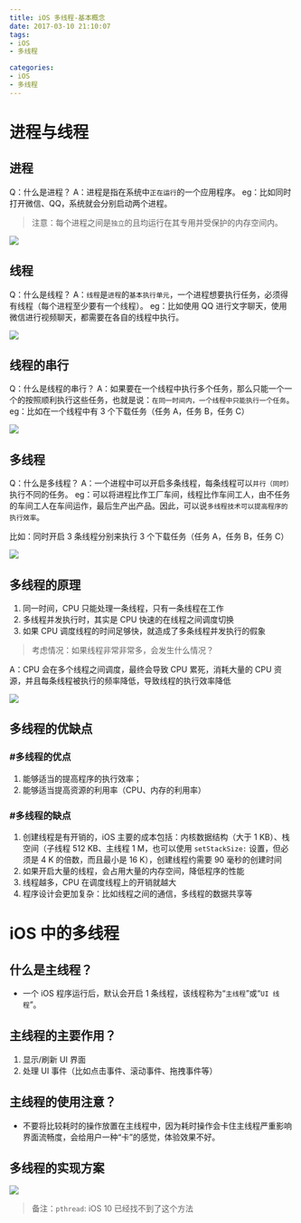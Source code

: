 ```yaml
---
title: iOS 多线程-基本概念 
date: 2017-03-10 21:10:07
tags:
- iOS
- 多线程

categories: 
- iOS
- 多线程
---
```


# 进程与线程
## 进程
Q：什么是进程？
A：进程是指在系统中`正在运行`的一个应用程序。
eg：比如同时打开微信、QQ，系统就会分别启动两个进程。
> 注意：每个进程之间是`独立`的且均运行在其专用并受保护的内存空间内。

![](https://image-1254431338.cos.ap-guangzhou.myqcloud.com/Snip20170316_4.png?imageView2/0/h/120/)

## 线程
Q：什么是线程？
A：`线程`是`进程`的`基本执行单元`，一个进程想要执行任务，必须得有线程（每个进程至少要有一个线程）。
eg：比如使用 QQ 进行文字聊天，使用微信进行视频聊天，都需要在各自的线程中执行。

![](https://image-1254431338.cos.ap-guangzhou.myqcloud.com/Snip20170316_3.png?imageView2/0/h/120/)
<!-- more -->
## 线程的串行
Q：什么是线程的串行？
A：如果要在一个线程中执行多个任务，那么只能一个一个的按照顺利执行这些任务，也就是说：`在同一时间内，一个线程中只能执行一个任务`。
eg：比如在一个线程中有 3 个下载任务（任务 A，任务 B，任务 C）

![](https://image-1254431338.cos.ap-guangzhou.myqcloud.com/Snip20170316_7.png?imageView2/0/h/250/)

## 多线程
Q：什么是多线程？
A：一个进程中可以开启多条线程，每条线程可以`并行（同时）`执行不同的任务。
eg：可以将进程比作工厂车间，线程比作车间工人，由不任务的车间工人在车间运作，最后生产出产品。因此，可以说`多线程技术可以提高程序的执行效率`。

比如：同时开启 3 条线程分别来执行 3 个下载任务（任务 A，任务 B，任务 C）

![](https://image-1254431338.cos.ap-guangzhou.myqcloud.com/Snip20170316_8.png?imageView2/0/h/170/)


## 多线程的原理

1. 同一时间，CPU 只能处理一条线程，只有一条线程在工作
2. 多线程并发执行时，其实是 CPU 快速的在线程之间调度切换
3. 如果 CPU 调度线程的时间足够快，就造成了多条线程并发执行的假象

>考虑情况：如果线程非常非常多，会发生什么情况？

A：CPU 会在多个线程之间调度，最终会导致 CPU 累死，消耗大量的 CPU 资源，并且每条线程被执行的频率降低，导致线程的执行效率降低

![](https://image-1254431338.cos.ap-guangzhou.myqcloud.com/Snip20170316_9.png?imageView2/0/h/170/)

## 多线程的优缺点
### #多线程的优点
1. 能够适当的提高程序的执行效率；
2. 能够适当提高资源的利用率（CPU、内存的利用率）

### #多线程的缺点
1. 创建线程是有开销的，iOS 主要的成本包括：内核数据结构（大于 1 KB）、栈空间（子线程 512 KB、主线程 1 M，也可以使用 `setStackSize:` 设置，但必须是 4 K 的倍数，而且最小是 16 K），创建线程约需要 90 毫秒的创建时间
2. 如果开启大量的线程，会占用大量的内存空间，降低程序的性能
3. 线程越多，CPU 在调度线程上的开销就越大
4. 程序设计会更加复杂：比如线程之间的通信，多线程的数据共享等


# iOS 中的多线程
## 什么是主线程？
- 一个 iOS 程序运行后，默认会开启 1 条线程，该线程称为“`主线程`”或“`UI 线程`”。

## 主线程的主要作用？
1. 显示/刷新 UI 界面
2. 处理 UI 事件（比如点击事件、滚动事件、拖拽事件等）

## 主线程的使用注意？
- 不要将比较耗时的操作放置在主线程中，因为耗时操作会卡住主线程严重影响界面流畅度，会给用户一种“卡”的感觉，体验效果不好。

## 多线程的实现方案

![](https://image-1254431338.cos.ap-guangzhou.myqcloud.com/Snip20170316_10.png?imageView2/0/h/370/)

> 备注：`pthread`: iOS 10 已经找不到了这个方法 